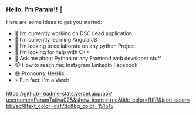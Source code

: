 ### Hello, I'm Param!! 👋


Here are some ideas to get you started:

- 🔭 I’m currently working on DSC Lead application
- 🌱 I’m currently learning AngularJS
- 👯 I’m looking to collaborate on any python Project
- 🤔 I’m looking for help with C++
- 💬 Ask me about Python or any Frontend web developer stuff
- 📫 How to reach me: Instagram LinkedIn Facebook
- 😄 Pronouns: He/His
- ⚡ Fun fact: I'm a Weeb




https://github-readme-stats.vercel.app/api?username=ParamTatiya02&&show_icons=true&title_color=ffffff&icon_color=bb2acf&text_color=daf7dc&bg_color=151515
